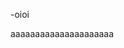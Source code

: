 -oioi

<!--
**mariiposa7/mariiposa7** is a ✨ _special_ ✨ repository because its `README.md` (this file) appears on your GitHub profile.

Here are some ideas to get you started:

- 🔭 I’m currently working on ...nada
- 🌱 I’m currently learning ...nada
- 👯 I’m looking to collaborate on ...nada
- 🤔 I’m looking for help with ...nd
- 💬 Ask me about ...nadaaa
- 📫 How to reach me: ...nada
- 😄 Pronouns: ...nenhum nao se refira a mim
- ⚡ Fun fact: ...queromemata
-->aaaaaaaaaaaaaaaaaaaaa
